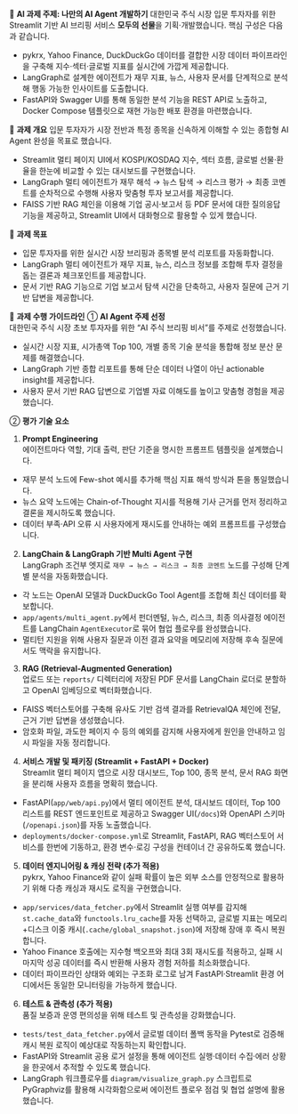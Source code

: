 📌 **AI 과제 주제: 나만의 AI Agent 개발하기**
대한민국 주식 시장 입문 투자자를 위한 Streamlit 기반 AI 브리핑 서비스 **모두의 선물**을 기획·개발했습니다. 핵심 구성은 다음과 같습니다.
- pykrx, Yahoo Finance, DuckDuckGo 데이터를 결합한 시장 데이터 파이프라인을 구축해 지수·섹터·글로벌 지표를 실시간에 가깝게 제공합니다.
- LangGraph로 설계한 에이전트가 재무 지표, 뉴스, 사용자 문서를 단계적으로 분석해 행동 가능한 인사이트를 도출합니다.
- FastAPI와 Swagger UI를 통해 동일한 분석 기능을 REST API로 노출하고, Docker Compose 템플릿으로 재현 가능한 배포 환경을 마련했습니다.

📍 **과제 개요**
입문 투자자가 시장 전반과 특정 종목을 신속하게 이해할 수 있는 종합형 AI Agent 완성을 목표로 했습니다.
- Streamlit 멀티 페이지 UI에서 KOSPI/KOSDAQ 지수, 섹터 흐름, 글로벌 선물·환율을 한눈에 비교할 수 있는 대시보드를 구현했습니다.
- LangGraph 멀티 에이전트가 재무 해석 → 뉴스 탐색 → 리스크 평가 → 최종 코멘트를 순차적으로 수행해 사용자 맞춤형 투자 보고서를 제공합니다.
- FAISS 기반 RAG 체인을 이용해 기업 공시·보고서 등 PDF 문서에 대한 질의응답 기능을 제공하고, Streamlit UI에서 대화형으로 활용할 수 있게 했습니다.

🎯 **과제 목표**
- 입문 투자자를 위한 실시간 시장 브리핑과 종목별 분석 리포트를 자동화합니다.
- LangGraph 멀티 에이전트가 재무 지표, 뉴스, 리스크 정보를 조합해 투자 결정을 돕는 결론과 체크포인트를 제공합니다.
- 문서 기반 RAG 기능으로 기업 보고서 탐색 시간을 단축하고, 사용자 질문에 근거 기반 답변을 제공합니다.

🚀 **과제 수행 가이드라인**
① **AI Agent 주제 선정**  
대한민국 주식 시장 초보 투자자를 위한 “AI 주식 브리핑 비서”를 주제로 선정했습니다.
- 실시간 시장 지표, 시가총액 Top 100, 개별 종목 기술 분석을 통합해 정보 분산 문제를 해결했습니다.
- LangGraph 기반 종합 리포트를 통해 단순 데이터 나열이 아닌 actionable insight를 제공합니다.
- 사용자 문서 기반 RAG 답변으로 기업별 자료 이해도를 높이고 맞춤형 경험을 제공했습니다.

② **평가 기술 요소**
1) **Prompt Engineering**  
에이전트마다 역할, 기대 출력, 판단 기준을 명시한 프롬프트 템플릿을 설계했습니다.
- 재무 분석 노드에 Few-shot 예시를 추가해 핵심 지표 해석 방식과 톤을 통일했습니다.
- 뉴스 요약 노드에는 Chain-of-Thought 지시를 적용해 기사 근거를 먼저 정리하고 결론을 제시하도록 했습니다.
- 데이터 부족·API 오류 시 사용자에게 재시도를 안내하는 예외 프롬프트를 구성했습니다.

2) **LangChain & LangGraph 기반 Multi Agent 구현**  
LangGraph 조건부 엣지로 `재무 → 뉴스 → 리스크 → 최종 코멘트` 노드를 구성해 단계별 분석을 자동화했습니다.
- 각 노드는 OpenAI 모델과 DuckDuckGo Tool Agent를 조합해 최신 데이터를 확보합니다.
- `app/agents/multi_agent.py`에서 펀더멘털, 뉴스, 리스크, 최종 의사결정 에이전트를 LangChain `AgentExecutor`로 묶어 협업 플로우를 완성했습니다.
- 멀티턴 지원을 위해 사용자 질문과 이전 결과 요약을 메모리에 저장해 후속 질문에서도 맥락을 유지합니다.

3) **RAG (Retrieval-Augmented Generation)**  
업로드 또는 `reports/` 디렉터리에 저장된 PDF 문서를 LangChain 로더로 분할하고 OpenAI 임베딩으로 벡터화했습니다.
- FAISS 벡터스토어를 구축해 유사도 기반 검색 결과를 RetrievalQA 체인에 전달, 근거 기반 답변을 생성했습니다.
- 암호화 파일, 과도한 페이지 수 등의 예외를 감지해 사용자에게 원인을 안내하고 임시 파일을 자동 정리합니다.

4) **서비스 개발 및 패키징 (Streamlit + FastAPI + Docker)**  
Streamlit 멀티 페이지 앱으로 시장 대시보드, Top 100, 종목 분석, 문서 RAG 화면을 분리해 사용자 흐름을 명확히 했습니다.
- FastAPI(`app/web/api.py`)에서 멀티 에이전트 분석, 대시보드 데이터, Top 100 리스트를 REST 엔드포인트로 제공하고 Swagger UI(`/docs`)와 OpenAPI 스키마(`/openapi.json`)를 자동 노출했습니다.
- `deployments/docker-compose.yml`로 Streamlit, FastAPI, RAG 벡터스토어 서비스를 한번에 기동하고, 환경 변수·로깅 구성을 컨테이너 간 공유하도록 했습니다.

5) **데이터 엔지니어링 & 캐싱 전략 (추가 적용)**  
pykrx, Yahoo Finance와 같이 실패 확률이 높은 외부 소스를 안정적으로 활용하기 위해 다층 캐싱과 재시도 로직을 구현했습니다.
- `app/services/data_fetcher.py`에서 Streamlit 실행 여부를 감지해 `st.cache_data`와 `functools.lru_cache`를 자동 선택하고, 글로벌 지표는 메모리+디스크 이중 캐시(`.cache/global_snapshot.json`)에 저장해 장애 후 즉시 복원합니다.
- Yahoo Finance 호출에는 지수형 백오프와 최대 3회 재시도를 적용하고, 실패 시 마지막 성공 데이터를 즉시 반환해 사용자 경험 저하를 최소화했습니다.
- 데이터 파이프라인 상태와 예외는 구조화 로그로 남겨 FastAPI·Streamlit 환경 어디에서든 동일한 모니터링을 가능하게 했습니다.

6) **테스트 & 관측성 (추가 적용)**  
품질 보증과 운영 편의성을 위해 테스트 및 관측성을 강화했습니다.
- `tests/test_data_fetcher.py`에서 글로벌 데이터 폴백 동작을 Pytest로 검증해 캐시 복원 로직이 예상대로 작동하는지 확인합니다.
- FastAPI와 Streamlit 공용 로거 설정을 통해 에이전트 실행·데이터 수집·에러 상황을 한곳에서 추적할 수 있도록 했습니다.
- LangGraph 워크플로우를 `diagram/visualize_graph.py` 스크립트로 PyGraphviz를 활용해 시각화함으로써 에이전트 플로우 점검 및 협업 설명에 활용했습니다.
